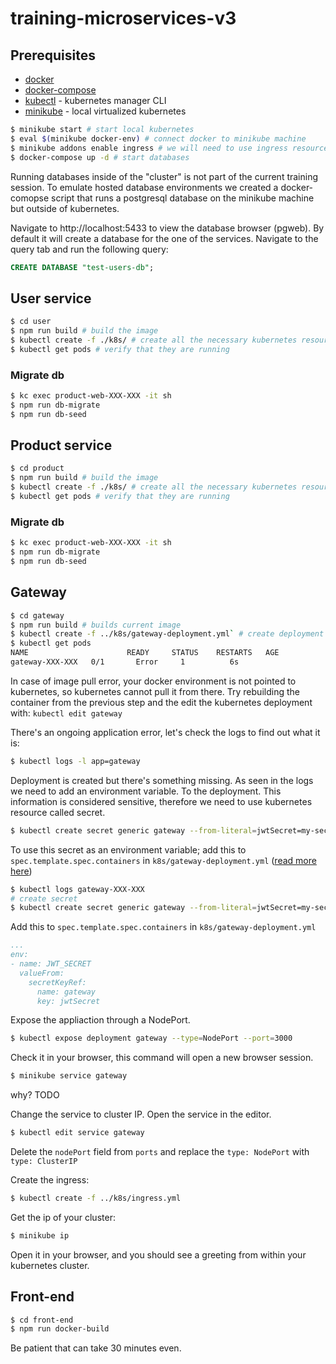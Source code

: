 # training-microservices-v3

## Prerequisites

- [docker](https://www.docker.com/)
- [docker-compose](https://docs.docker.com/compose/)
- [kubectl](https://kubernetes.io/docs/tasks/tools/install-kubectl/) - kubernetes manager CLI
- [minikube](https://github.com/kubernetes/minikube) - local virtualized kubernetes
```bash
$ minikube start # start local kubernetes
$ eval $(minikube docker-env) # connect docker to minikube machine
$ minikube addons enable ingress # we will need to use ingress resources
$ docker-compose up -d # start databases
```

Running databases inside of the "cluster" is not part of the current training session. To emulate hosted database
environments we created a docker-comopse script that runs a postgresql database on the minikube machine but outside of
kubernetes.

Navigate to http://localhost:5433 to view the database browser (pgweb). By default it will create a database for the
one of the services. Navigate to the query tab and run the following query:
```sql
CREATE DATABASE "test-users-db";
```

## User service

```bash
$ cd user
$ npm run build # build the image
$ kubectl create -f ./k8s/ # create all the necessary kubernetes resources
$ kubectl get pods # verify that they are running
```

### Migrate db

```bash
$ kc exec product-web-XXX-XXX -it sh
$ npm run db-migrate
$ npm run db-seed
```

## Product service

```bash
$ cd product
$ npm run build # build the image
$ kubectl create -f ./k8s/ # create all the necessary kubernetes resources
$ kubectl get pods # verify that they are running
```

### Migrate db

```bash
$ kc exec product-web-XXX-XXX -it sh
$ npm run db-migrate
$ npm run db-seed
```

## Gateway

```bash
$ cd gateway
$ npm run build # builds current image
$ kubectl create -f ../k8s/gateway-deployment.yml` # create deployment
$ kubectl get pods
NAME                      READY     STATUS    RESTARTS   AGE
gateway-XXX-XXX   0/1       Error     1          6s
```

In case of image pull error, your docker environment is not pointed to kubernetes, so kubernetes cannot pull it from
there. Try rebuilding the container from the previous step and the edit the kubernetes deployment with:
`kubectl edit gateway`

There's an ongoing application error, let's check the logs to find out what it is:

```bash
$ kubectl logs -l app=gateway
```

Deployment is created but there's something missing. As seen in the logs we need to add an environment variable. To the
deployment. This information is considered sensitive, therefore we need to use kubernetes resource called secret.

```bash
$ kubectl create secret generic gateway --from-literal=jwtSecret=my-secret # create secret
```

To use this secret as an environment variable; add this to `spec.template.spec.containers` in
`k8s/gateway-deployment.yml`
([read more here](https://kubernetes.io/docs/tasks/inject-data-application/define-environment-variable-container/))

```sh
$ kubectl logs gateway-XXX-XXX
# create secret
$ kubectl create secret generic gateway --from-literal=jwtSecret=my-secret
```

Add this to `spec.template.spec.containers` in `k8s/gateway-deployment.yml`

```yaml
...
env:
- name: JWT_SECRET
  valueFrom:
    secretKeyRef:
      name: gateway
      key: jwtSecret
```

Expose the appliaction through a NodePort.

```sh
$ kubectl expose deployment gateway --type=NodePort --port=3000
```

Check it in your browser, this command will open a new browser session.

```sh
$ minikube service gateway
```

why? TODO

Change the service to cluster IP. Open the service in the editor.

```sh
$ kubectl edit service gateway
```

Delete the `nodePort` field from `ports` and replace the `type: NodePort` with `type: ClusterIP`


Create the ingress:

```sh
$ kubectl create -f ../k8s/ingress.yml
```

Get the ip of your cluster:

```sh
$ minikube ip
```

Open it in your browser, and you should see a greeting from within your kubernetes cluster.

## Front-end

```sh
$ cd front-end
$ npm run docker-build
```

Be patient that can take 30 minutes even.

